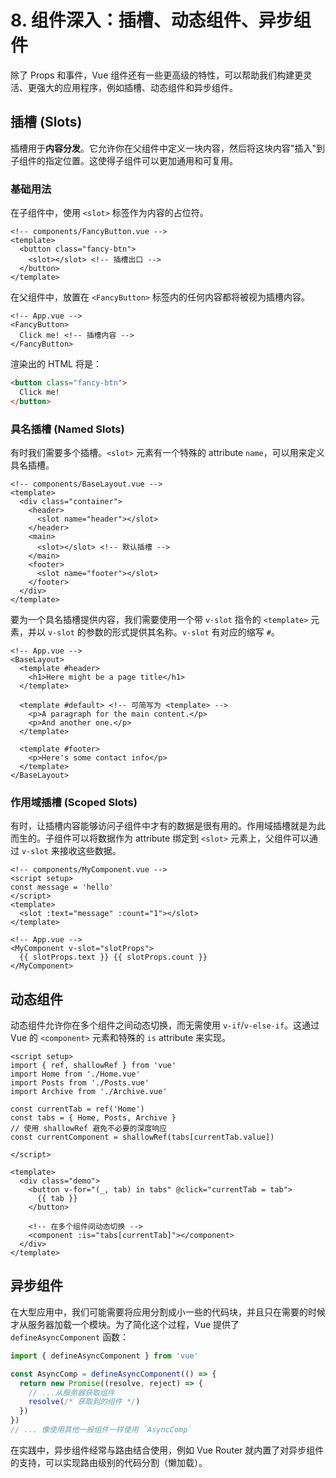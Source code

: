 # 8. 组件深入：插槽、动态组件、异步组件

除了 Props 和事件，Vue 组件还有一些更高级的特性，可以帮助我们构建更灵活、更强大的应用程序，例如插槽、动态组件和异步组件。

## 插槽 (Slots)

插槽用于**内容分发**。它允许你在父组件中定义一块内容，然后将这块内容"插入"到子组件的指定位置。这使得子组件可以更加通用和可复用。

### 基础用法

在子组件中，使用 `<slot>` 标签作为内容的占位符。

```vue
<!-- components/FancyButton.vue -->
<template>
  <button class="fancy-btn">
    <slot></slot> <!-- 插槽出口 -->
  </button>
</template>
```

在父组件中，放置在 `<FancyButton>` 标签内的任何内容都将被视为插槽内容。

```vue
<!-- App.vue -->
<FancyButton>
  Click me! <!-- 插槽内容 -->
</FancyButton>
```

渲染出的 HTML 将是：
```html
<button class="fancy-btn">
  Click me!
</button>
```

### 具名插槽 (Named Slots)

有时我们需要多个插槽。`<slot>` 元素有一个特殊的 attribute `name`，可以用来定义具名插槽。

```vue
<!-- components/BaseLayout.vue -->
<template>
  <div class="container">
    <header>
      <slot name="header"></slot>
    </header>
    <main>
      <slot></slot> <!-- 默认插槽 -->
    </main>
    <footer>
      <slot name="footer"></slot>
    </footer>
  </div>
</template>
```

要为一个具名插槽提供内容，我们需要使用一个带 `v-slot` 指令的 `<template>` 元素，并以 `v-slot` 的参数的形式提供其名称。`v-slot` 有对应的缩写 `#`。

```vue
<!-- App.vue -->
<BaseLayout>
  <template #header>
    <h1>Here might be a page title</h1>
  </template>

  <template #default> <!-- 可简写为 <template> -->
    <p>A paragraph for the main content.</p>
    <p>And another one.</p>
  </template>

  <template #footer>
    <p>Here's some contact info</p>
  </template>
</BaseLayout>
```

### 作用域插槽 (Scoped Slots)

有时，让插槽内容能够访问子组件中才有的数据是很有用的。作用域插槽就是为此而生的。子组件可以将数据作为 attribute 绑定到 `<slot>` 元素上，父组件可以通过 `v-slot` 来接收这些数据。

```vue
<!-- components/MyComponent.vue -->
<script setup>
const message = 'hello'
</script>
<template>
  <slot :text="message" :count="1"></slot>
</template>
```

```vue
<!-- App.vue -->
<MyComponent v-slot="slotProps">
  {{ slotProps.text }} {{ slotProps.count }}
</MyComponent>
```

## 动态组件

动态组件允许你在多个组件之间动态切换，而无需使用 `v-if`/`v-else-if`。这通过 Vue 的 `<component>` 元素和特殊的 `is` attribute 来实现。

```vue
<script setup>
import { ref, shallowRef } from 'vue'
import Home from './Home.vue'
import Posts from './Posts.vue'
import Archive from './Archive.vue'

const currentTab = ref('Home')
const tabs = { Home, Posts, Archive }
// 使用 shallowRef 避免不必要的深度响应
const currentComponent = shallowRef(tabs[currentTab.value])

</script>

<template>
  <div class="demo">
    <button v-for="(_, tab) in tabs" @click="currentTab = tab">
      {{ tab }}
    </button>
    
    <!-- 在多个组件间动态切换 -->
    <component :is="tabs[currentTab]"></component>
  </div>
</template>
```

## 异步组件

在大型应用中，我们可能需要将应用分割成小一些的代码块，并且只在需要的时候才从服务器加载一个模块。为了简化这个过程，Vue 提供了 `defineAsyncComponent` 函数：

```js
import { defineAsyncComponent } from 'vue'

const AsyncComp = defineAsyncComponent(() => {
  return new Promise((resolve, reject) => {
    // ...从服务器获取组件
    resolve(/* 获取到的组件 */)
  })
})
// ... 像使用其他一般组件一样使用 `AsyncComp`
```

在实践中，异步组件经常与路由结合使用，例如 Vue Router 就内置了对异步组件的支持，可以实现路由级别的代码分割（懒加载）。 